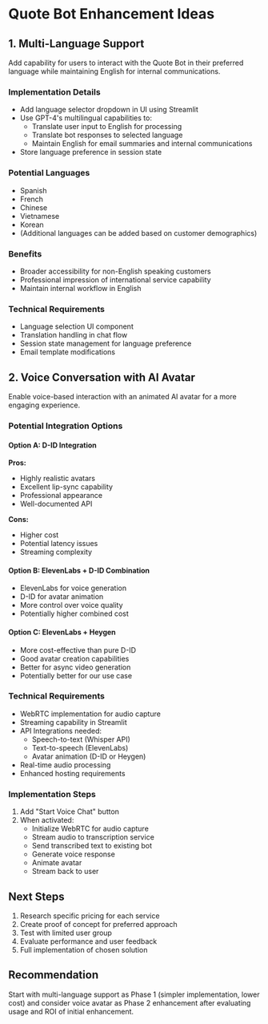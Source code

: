 # Quote Bot Enhancement Ideas

## 1. Multi-Language Support
Add capability for users to interact with the Quote Bot in their preferred language while maintaining English for internal communications.

### Implementation Details
- Add language selector dropdown in UI using Streamlit
- Use GPT-4's multilingual capabilities to:
  * Translate user input to English for processing
  * Translate bot responses to selected language
  * Maintain English for email summaries and internal communications
- Store language preference in session state

### Potential Languages
- Spanish
- French
- Chinese
- Vietnamese
- Korean
- (Additional languages can be added based on customer demographics)

### Benefits
- Broader accessibility for non-English speaking customers
- Professional impression of international service capability
- Maintain internal workflow in English

### Technical Requirements
- Language selection UI component
- Translation handling in chat flow
- Session state management for language preference
- Email template modifications

## 2. Voice Conversation with AI Avatar
Enable voice-based interaction with an animated AI avatar for a more engaging experience.

### Potential Integration Options

#### Option A: D-ID Integration
**Pros:**
- Highly realistic avatars
- Excellent lip-sync capability
- Professional appearance
- Well-documented API

**Cons:**
- Higher cost
- Potential latency issues
- Streaming complexity

#### Option B: ElevenLabs + D-ID Combination
- ElevenLabs for voice generation
- D-ID for avatar animation
- More control over voice quality
- Potentially higher combined cost

#### Option C: ElevenLabs + Heygen
- More cost-effective than pure D-ID
- Good avatar creation capabilities
- Better for async video generation
- Potentially better for our use case

### Technical Requirements
- WebRTC implementation for audio capture
- Streaming capability in Streamlit
- API Integrations needed:
  * Speech-to-text (Whisper API)
  * Text-to-speech (ElevenLabs)
  * Avatar animation (D-ID or Heygen)
- Real-time audio processing
- Enhanced hosting requirements

### Implementation Steps
1. Add "Start Voice Chat" button
2. When activated:
   - Initialize WebRTC for audio capture
   - Stream audio to transcription service
   - Send transcribed text to existing bot
   - Generate voice response
   - Animate avatar
   - Stream back to user

## Next Steps
1. Research specific pricing for each service
2. Create proof of concept for preferred approach
3. Test with limited user group
4. Evaluate performance and user feedback
5. Full implementation of chosen solution

## Recommendation
Start with multi-language support as Phase 1 (simpler implementation, lower cost) and consider voice avatar as Phase 2 enhancement after evaluating usage and ROI of initial enhancement. 